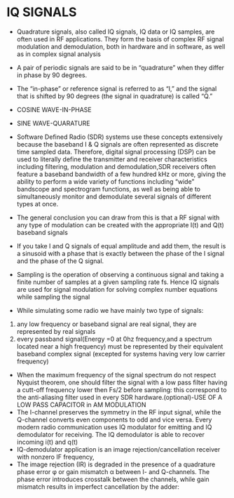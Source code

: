 # IQ SIGNALS
- Quadrature signals, also called IQ signals, IQ data or IQ samples, are often used in RF applications. They form the basis of complex RF signal modulation and demodulation, both in hardware and in software, as well as in complex signal analysis

- A pair of periodic signals are said to be in “quadrature” when they differ in phase by 90 degrees.

- The “in-phase” or reference signal is referred to as “I,” and the signal that is shifted by 90 degrees (the signal in quadrature) is called “Q.”
- COSINE WAVE-IN-PHASE
- SINE WAVE-QUARATURE

- Software Defined Radio (SDR) systems use these concepts extensively because the baseband I & Q signals are often represented as discrete time sampled data. Therefore,   digital signal processing (DSP) can be used to literally define the transmitter and receiver characteristics including filtering, modulation and demodulation,SDR       receivers often feature a baseband bandwidth of a few hundred kHz or more, giving the ability to perform a wide variety of functions including “wide” bandscope and spectrogram functions, as well as being able to simultaneously monitor and demodulate several signals of different types at once.

- The general conclusion you can draw from this is that a RF signal with any type of modulation can be created with the appropriate I(t) and Q(t) baseband signals 

- If you take I and Q signals of equal amplitude and add them, the result is a sinusoid with a phase that is exactly between the phase of the I signal and the phase of the Q signal.

-  Sampling is the operation of observing a continuous signal and taking a finite number of samples at a given sampling rate fs. Hence IQ signals are used for signal modulation  for solving complex number equations while sampling the signal

- While simulating some radio we have mainly two type of signals:
 1. any low frequency or baseband signal are real signal, they are represented by real signals
 2. every passband signal(Energy =0 at 0hz frequency,and a spectrum located near a high frequency) must be represented by their equivalent baseband complex signal (excepted for systems having very low carrier frequency)
 
- When the maximum frequency of the signal spectrum do not respect Nyquist theorem, one should filter the signal with a low pass filter having a cutt-off frequency lower then Fs/2 before sampling: this correspond to the anti-aliasing filter used in every SDR hardware.(optional)-USE OF A LOW PASS CAPACITOR in AM MODULATION
- The I-channel preserves the symmetry in the RF input signal, while the Q-channel
converts even components to odd and vice versa. Every modern radio communication uses IQ modulator for emitting and IQ demodulator for receiving. The IQ demodulator is able to recover incoming i(t) and q(t)
- IQ-demodulator application is an image rejection/cancellation receiver with nonzero IF frequency,
- The image rejection (IR) is degraded in the presence of a quadrature phase error φ or
gain mismatch α between I- and Q-channels. The phase error introduces crosstalk
between the channels, while gain mismatch results in imperfect cancellation by the
adder:
